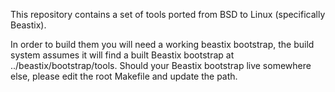 This repository contains a set of tools ported from BSD to Linux (specifically Beastix).

In order to build them you will need a working beastix bootstrap, the build system assumes it will find a built Beastix bootstrap at ../beastix/bootstrap/tools.
Should your Beastix bootstrap live somewhere else, please edit the root Makefile and update the path.
